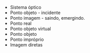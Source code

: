 - Sistema óptico
- Ponto objeto - incidente 
- Ponto imagem - saindo, emergindo.
- Ponto real
- Ponto objeto virtual 
- Ponto objeto 
- Ponto impróprio
- Imagem diretas 